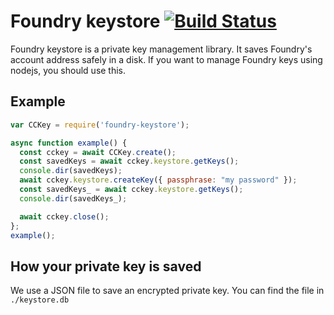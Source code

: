 Foundry keystore [![Build Status](https://travis-ci.org/CodeChain-io/foundry-keystore-js.svg?branch=master)](https://travis-ci.org/CodeChain-io/foundry-keystore-js)
===================

Foundry keystore is a private key management library. It saves Foundry's account address safely in a disk. If you want to manage Foundry keys using nodejs, you should use this.

Example
-----------

```js
var CCKey = require('foundry-keystore');

async function example() {
  const cckey = await CCKey.create();
  const savedKeys = await cckey.keystore.getKeys();
  console.dir(savedKeys);
  await cckey.keystore.createKey({ passphrase: "my password" });
  const savedKeys_ = await cckey.keystore.getKeys();
  console.dir(savedKeys_);

  await cckey.close();
};
example();

```

How your private key is saved
-------------------

We use a JSON file to save an encrypted private key. You can find the file in `./keystore.db`
